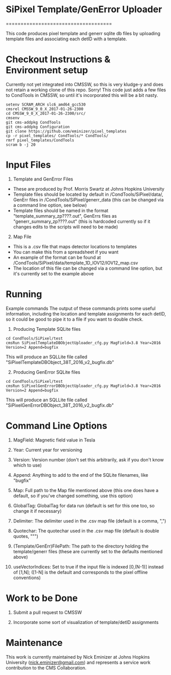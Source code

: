 # SiPixel Template/GenError Uploader
====================================

This code produces pixel template and generr sqlite db files by uploading template files and associating each detID with a template.

Checkout Instructions & Environment setup
=========================================

Currently not yet integrated into CMSSW, so this is very kludge-y and does not retain a working clone of this repo. Sorry!
This code just adds a few files to CondTools in CMSSW, so until it's incorporated this will be a bit nasty. 

```Shell
setenv SCRAM_ARCH slc6_amd64_gcc530
cmsrel CMSSW_9_0_X_2017-01-26-2300
cd CMSSW_9_0_X_2017-01-26-2300/src/
cmsenv
git cms-addpkg CondTools
git cms-addpkg Configuration
git clone https://github.com/eminizer/pixel_templates
cp -r pixel_templates/ CondTools/* CondTools/
rmrf pixel_templates/CondTools 
scram b -j 20
```

Input Files
===========

1) Template and GenError Files
* These are produced by Prof. Morris Swartz at Johns Hopkins University
* Template files should be located by default in /CondTools/SiPixel/data/, GenErr files in /CondTools/SiPixel/generr_data (this can be changed via a command line option, see below)
* Template files should be named in the format "template_summary_zp????.out", GenErrs files as "generr_summary_zp????.out" (this is hardcoded currently so if it changes edits to the scripts will need to be made)

2) Map File
* This is a .csv file that maps detector locations to templates
* You can make this from a spreadsheet if you want
* An example of the format can be found at /CondTools/SiPixel/data/template_1D_IOV12/IOV12_map.csv
* The location of this file can be changed via a command line option, but it's currently set to the example above

Running
=======

Example commands
The output of these commands prints some useful information, including the location and template assignments for each detID, so it could be good to pipe it to a file if you want to double check.

1) Producing Template SQLite files
```Shell
cd CondTools/SiPixel/test
cmsRun SiPixelTemplateDBObjectUploader_cfg.py MagField=3.8 Year=2016 Version=2 Append=bugfix
```
This will produce an SQLLite file called "SiPixelTemplateDBObject_38T_2016_v2_bugfix.db"

2) Producing GenError SQLite files
```Shell
cd CondTools/SiPixel/test
cmsRun SiPixelGenErrorDBObjectUploader_cfg.py MagField=3.8 Year=2016 Version=2 Append=bugfix
```
This will produce an SQLLite file called "SiPixelGenErrorDBObject_38T_2016_v2_bugfix.db"

Command Line Options
====================

1) MagField: Magnetic field value in Tesla

2) Year: Current year for versioning

3) Version: Version number (don't set this arbitrarily, ask if you don't know which to use)

4) Append: Anything to add to the end of the SQLite filenames, like "bugfix"

5) Map: Full path to the Map file mentioned above (this one does have a default, so if you've changed something, use this option)

6) GlobalTag: GlobalTag for data run (default is set for this one too, so change it if necessary)

7) Delimiter: The delimiter used in the .csv map file (default is a comma, ",")

8) Quotechar: The quotechar used in the .csv map file (default is double quotes, """)

9) (Template/GenErr)FilePath: The path to the directory holding the template/generr files (these are currently set to the defaults mentioned above)

10) useVectorIndices: Set to true if the input file is indexed [0,(N-1)] instead of [1,N]; ([1-N] is the default and corresponds to the pixel offline conventions)

Work to be Done
===============

1) Submit a pull request to CMSSW

2) Incorporate some sort of visualization of template/detID assignments

Maintenance
===========

This work is currently maintained by Nick Eminizer at Johns Hopkins University (nick.eminizer@gmail.com) and represents a service work contribution to the CMS Collaboration.